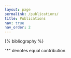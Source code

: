 ```yaml
---
layout: page
permalink: /publications/
title: Publications
nav: true
nav_order: 2
---
```


<!-- _pages/publications.md -->

<!-- Bibsearch Feature -->

<div class="publications">

{% bibliography %}

</div>

"\*" denotes equal contribution.
